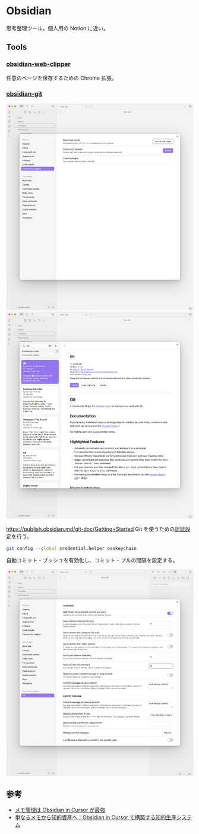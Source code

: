 # Obsidian

思考整理ツール。個人用の Notion に近い。

## Tools

### [obsidian-web-clipper](https://chromewebstore.google.com/detail/obsidian-web-clipper/cnjifjpddelmedmihgijeibhnjfabmlf)

任意のページを保存するための Chrome 拡張。

### [obsidian-git](https://github.com/Vinzent03/obsidian-git)

![](../assets/img/obsidian_extensions_git_01.png)
![](../assets/img/obsidian_extensions_git_02.png)

https://publish.obsidian.md/git-doc/Getting+Started
Git を使うための[認証設定](https://publish.obsidian.md/git-doc/Authentication#macOS)を行う。

```sh
git config --global credential.helper osxkeychain
```

自動コミット・プッシュを有効化し、コミット・プルの間隔を設定する。

![](../assets/img/obsidian_extensions_git_03.png)

## 参考

- [メモ管理は Obsidian in Cursor が最強](https://note.com/shotovim/n/na1d91f10c1d0)
- [単なるメモから知的資産へ：Obsidian in Cursor で構築する知的生産システム](https://note.com/shotovim/n/n5833578984bf)
